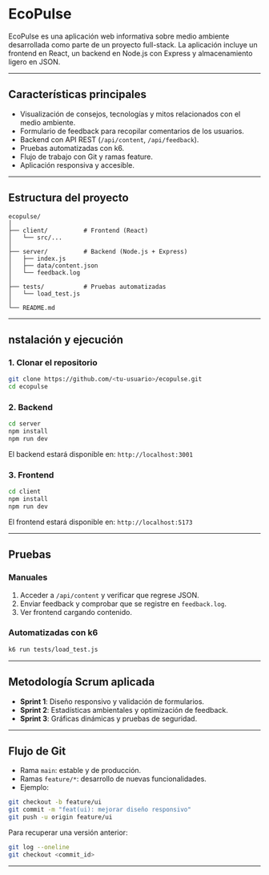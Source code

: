 # EcoPulse

EcoPulse es una aplicación web informativa sobre medio ambiente desarrollada como parte de un proyecto full-stack. 
La aplicación incluye un frontend en React, un backend en Node.js con Express y almacenamiento ligero en JSON.

---

## Características principales

- Visualización de consejos, tecnologías y mitos relacionados con el medio ambiente.
- Formulario de feedback para recopilar comentarios de los usuarios.
- Backend con API REST (`/api/content`, `/api/feedback`).
- Pruebas automatizadas con k6.
- Flujo de trabajo con Git y ramas feature.
- Aplicación responsiva y accesible.

---

## Estructura del proyecto

```
ecopulse/
│
├── client/          # Frontend (React)
│   └── src/...
│
├── server/          # Backend (Node.js + Express)
│   ├── index.js
│   ├── data/content.json
│   └── feedback.log
│
├── tests/           # Pruebas automatizadas
│   └── load_test.js
│
└── README.md
```

---

## nstalación y ejecución

### 1. Clonar el repositorio
```bash
git clone https://github.com/<tu-usuario>/ecopulse.git
cd ecopulse
```

### 2. Backend
```bash
cd server
npm install
npm run dev
```
El backend estará disponible en: `http://localhost:3001`

### 3. Frontend
```bash
cd client
npm install
npm run dev
```
El frontend estará disponible en: `http://localhost:5173`

---

## Pruebas

### Manuales
1. Acceder a `/api/content` y verificar que regrese JSON.  
2. Enviar feedback y comprobar que se registre en `feedback.log`.  
3. Ver frontend cargando contenido.  

### Automatizadas con k6
```bash
k6 run tests/load_test.js
```

---

## Metodología Scrum aplicada

- **Sprint 1**: Diseño responsivo y validación de formularios.  
- **Sprint 2**: Estadísticas ambientales y optimización de feedback.  
- **Sprint 3**: Gráficas dinámicas y pruebas de seguridad.  

---

## Flujo de Git

- Rama `main`: estable y de producción.  
- Ramas `feature/*`: desarrollo de nuevas funcionalidades.  
- Ejemplo:
```bash
git checkout -b feature/ui
git commit -m "feat(ui): mejorar diseño responsivo"
git push -u origin feature/ui
```

Para recuperar una versión anterior:
```bash
git log --oneline
git checkout <commit_id>
```

---
